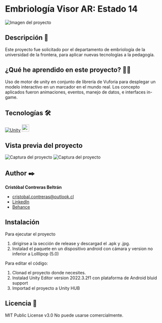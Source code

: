 # Embriología Visor AR: Estado 14
![Imagen del proyecto](./readme/imgP.jpg)

## Descripción 📑

Este proyecto fue solicitado por el departamento de embriología de la universidad de la frontera, para aplicar nuevas tecnologías a la pedagogía.

## ¿Qué  he aprendido en este proyecto? 🙇🏻

Uso de motor de unity en conjunto de librería de Vuforia para desplegar un modelo interactivo en un marcador en el mundo real.
Los concepto aplicados fueron animaciones, eventos, manejo de datos, e interfaces in-game.

## Tecnologías 🛠

[![Unity](https://img.shields.io/badge/unity-%23000000.svg?style=for-the-badge&logo=unity&logoColor=white)](https://docs.unity.com/)
<a href="https://docs.unity3d.com/es/2018.4/Manual/vuforia-sdk-overview.html"><img src="./readme/Vuforia.png" height="24"/></a>

## Vista previa del proyecto

![Captura del proyecto](./readme/muestra1.jpg)
![Captura del proyecto](./readme/muestra2.jpg)

## Author ✒️
**Cristóbal Contreras Beltrán**

* [cristobal.contreras@outlook.cl](cristobal.contreras@outlook.cl)
* [LinkedIn](https://www.linkedin.com/in/cristobal-contreras-beltran/)
* [Behance](https://www.behance.net/AsCraftC)

## Instalación
Para ejecutar el proyecto
1. dirigirse a la sección de release y descargad el .apk y .jpg.
2. Instalad el paquete en un dispositivo android con cámara y version no inferior a Lolllipop (5.0)

Para editar el código:
1. Clonad el proyecto donde necesites.
2. Instalad Unity Editor version 2022.3.2f1 con plataforma de Android bluid support
3. Importad el proyecto a Unity HUB

## Licencia 📄
MIT Public License v3.0
No puede usarse comercialmente.
